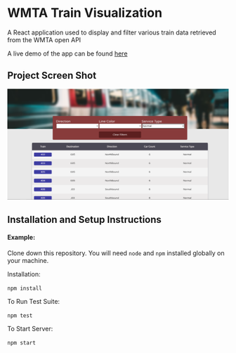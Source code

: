 # WMTA Train Visualization

A React application used to display and filter various train data retrieved from the WMTA open API

A live demo of the app can be found [here](https://wmta-trains.netlify.app/)

## Project Screen Shot

![screenshot](https://github.com/jylisondra/train-positions/blob/main/trian-positions-ss.png)

## Installation and Setup Instructions

#### Example:

Clone down this repository. You will need `node` and `npm` installed globally on your machine.

Installation:

`npm install`

To Run Test Suite:

`npm test`

To Start Server:

`npm start`
